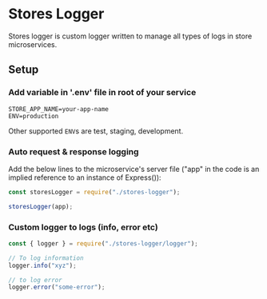 
# Stores Logger

Stores logger is custom logger written to manage all types of logs in store microservices.

## Setup

### Add  variable in '.env' file in root of your service

```
STORE_APP_NAME=your-app-name
ENV=production
```

Other supported `ENV`s are test, staging, development.

### Auto request & response logging

Add the below lines to the microservice's server file ("app" in the code is an implied reference to an instance of Express()):  

```javascript
const storesLogger = require("./stores-logger");  

storesLogger(app);  
```

### Custom logger to logs (info, error etc)

```javascript
const { logger } = require("./stores-logger/logger");  

// To log information
logger.info("xyz");

// to log error
logger.error("some-error");
```
